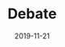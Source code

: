 ---
title: "Debate"
collection: talks
type: "Invited talk"
permalink: /talks/20191121
venue: "GROW science day 2019"
date: 2019-11-21
location: "Maastricht, the Netherlands"
---